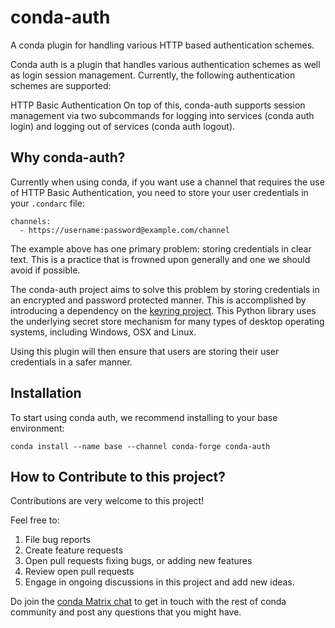 # conda-auth

A conda plugin for handling various HTTP based authentication schemes.

Conda auth is a plugin that handles various authentication schemes as well as login session management. Currently, the following authentication schemes are supported:

HTTP Basic Authentication
On top of this, conda-auth supports session management via two subcommands for logging into services (conda auth login) and logging out of services (conda auth logout).

## Why conda-auth?

Currently when using conda, if you want use a channel that requires the use of HTTP Basic Authentication, you need to store your user credentials in your `.condarc` file:

```
channels:
  - https://username:password@example.com/channel
```

The example above has one primary problem: storing credentials in clear text. This is a practice that is frowned upon generally and one we should avoid if possible.

The conda-auth project aims to solve this problem by storing credentials in an encrypted and password protected manner. This is accomplished by introducing a dependency on the [keyring project](https://github.com/jaraco/keyring). This Python library uses the underlying secret store mechanism for many types of desktop operating systems, including Windows, OSX and Linux.

Using this plugin will then ensure that users are storing their user credentials in a safer manner.

## Installation
To start using conda auth, we recommend installing to your base environment:

```
conda install --name base --channel conda-forge conda-auth
```

## How to Contribute to this project?
Contributions are very welcome to this project! 

Feel free to:
1. File bug reports
2. Create feature requests
3. Open pull requests fixing bugs, or adding new features
4. Review open pull requests
5. Engage in ongoing discussions in this project and add new ideas.

Do join the [conda Matrix chat](https://app.element.io/#/room/#conda:matrix.org) to get in touch with the rest of conda community and post any questions that you might have. 
